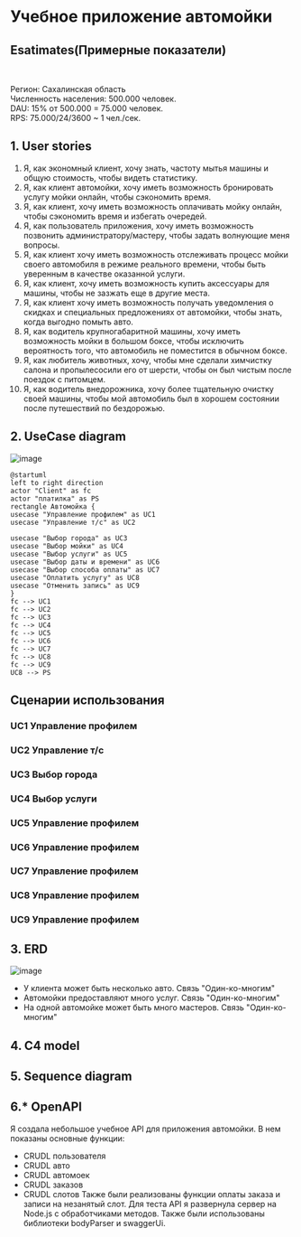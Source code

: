 # Учебное приложение автомойки
## <h2>Esatimates(Примерные показатели)</h2> <br>
Регион: Сахалинская область <br>
Численность населения: 500.000 человек. <br>
DAU: 15% от 500.000 = 75.000 человек. <br>
RPS: 75.000/24/3600 ~ 1 чел./сек. <br>

## 1. User stories
1.	Я, как экономный клиент, хочу знать, частоту мытья машины и общую стоимость, чтобы видеть статистику.
2.	Я, как клиент автомойки, хочу иметь возможность бронировать услугу мойки онлайн, чтобы сэкономить время.
3.	Я, как клиент, хочу иметь возможность оплачивать мойку онлайн, чтобы сэкономить время и избегать очередей.
4.	Я, как пользователь приложения, хочу иметь возможность позвонить администратору/мастеру, чтобы задать волнующие меня вопросы.
5.	Я, как клиент хочу иметь возможность отслеживать процесс мойки своего автомобиля в режиме реального времени, чтобы быть уверенным в качестве оказанной услуги.
6.	Я, как клиент, хочу иметь возможность купить аксессуары для машины, чтобы не зазжать еще в другие места.
7.	Я, как клиент хочу иметь возможность получать уведомления о скидках и специальных предложениях от автомойки, чтобы знать, когда выгодно помыть авто.
8.	Я, как водитель крупногабаритной машины, хочу иметь возможность мойки в большом боксе, чтобы исключить вероятность того, что автомобиль не поместится в обычном боксе.
9. Я, как любитель животных, хочу, чтобы мне сделали химчистку салона и пропылесосили его от шерсти, чтобы он был чистым после поездок с питомцем.
10. Я, как водитель внедорожника, хочу более тщательную очистку своей машины, чтобы мой автомобиль был в хорошем состоянии после путешествий по бездорожью.

## <h2>2. UseCase diagram</h2>
![image](https://github.com/user-attachments/assets/7522bf76-427d-4145-8325-c18877db0428)
```
@startuml
left to right direction
actor "Client" as fc
actor "платилка" as PS
rectangle Автомойка {
usecase "Управление профилем" as UC1
usecase "Управление т/с" as UC2

usecase "Выбор города" as UC3
usecase "Выбор мойки" as UC4
usecase "Выбор услуги" as UC5
usecase "Выбор даты и времени" as UC6
usecase "Выбор способа оплаты" as UC7
usecase "Оплатить услугу" as UC8
usecase "Отменить запись" as UC9
}
fc --> UC1
fc --> UC2
fc --> UC3
fc --> UC4
fc --> UC5
fc --> UC6
fc --> UC7
fc --> UC8
fc --> UC9
UC8 --> PS
```
## Сценарии использования

### UC1 Управление профилем

### UC2 Управление т/с

### UC3 Выбор города

### UC4 Выбор услуги

### UC5 Управление профилем

### UC6 Управление профилем

### UC7 Управление профилем

### UC8 Управление профилем

### UC9 Управление профилем

## <h2>3. ERD</h2>
![image](https://github.com/user-attachments/assets/f8e4e6d9-05de-4ecd-8103-5574a0be6425)


- У клиента может быть несколько авто. Связь "Один-ко-многим"
- Автомойки предоставляют много услуг. Связь "Один-ко-многим"
- На одной автомойке может быть много мастеров. Связь "Один-ко-многим"
## 4. C4 model
## 5. Sequence diagram
## 6.* OpenAPI
Я создала небольшое учебное API для приложения автомойки. В нем показаны основные функции:
- CRUDL пользователя
- CRUDL авто
- CRUDL автомоек
- CRUDL заказов
- CRUDL слотов
Также были реализованы функции оплаты заказа и записи на незанятый слот.
Для теста API я развернула сервер на Node.js с обработчиками методов. Также были использованы библиотеки bodyParser и swaggerUi.
